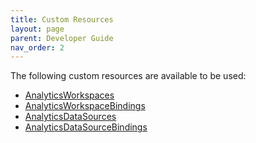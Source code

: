 ```yaml
---
title: Custom Resources
layout: page
parent: Developer Guide
nav_order: 2
---
```


The following custom resources are available to be used:

* [AnalyticsWorkspaces](../imported/iac/helm/analytics-workspace-management/docs/Custom-Resources/AnalyticsDataSources.md)
* [AnalyticsWorkspaceBindings](../imported/iac/helm/analytics-workspace-management/docs/Custom-Resources/AnalyticsWorkspaceBindings.md)
* [AnalyticsDataSources](../imported/iac/helm/analytics-workspace-management/docs/Custom-Resources/AnalyticsDataSources.md)
* [AnalyticsDataSourceBindings](../imported/iac/helm/analytics-workspace-management/docs/Custom-Resources/AnalyticsDataSourceBindings.md)

